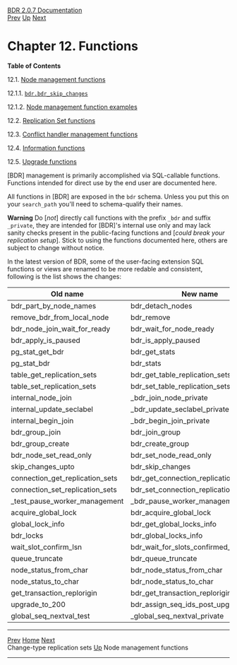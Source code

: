   [BDR 2.0.7 Documentation](README.md)                                                                                          
  [Prev](replication-sets-changetype.md "Change-type replication sets")   [Up](manual.md)        [Next](functions-node-mgmt.md "Node management functions")  


# Chapter 12. Functions

**Table of Contents**

12.1. [Node management functions](functions-node-mgmt.md)

12.1.1.
[`bdr.bdr_skip_changes`](functions-node-mgmt.md#FUNCTION-BDR-SKIP-CHANGES)

12.1.2. [Node management function
examples](functions-node-mgmt.md#FUNCTIONS-NODE-MGMT-EXAMPLES)

12.2. [Replication Set functions](functions-replication-sets.md)

12.3. [Conflict handler management
functions](functions-conflict-handlers.md)

12.4. [Information functions](functions-information.md)

12.5. [Upgrade functions](functions-upgrade.md)

[BDR] management is primarily accomplished via
SQL-callable functions. Functions intended for direct use by the end
user are documented here.

All functions in [BDR] are exposed in the `bdr`
schema. Unless you put this on your `search_path` you\'ll need
to schema-qualify their names.

  **Warning**
  Do [*not*] directly call functions with the prefix `_bdr` and suffix `_private`, they are intended for [BDR]\'s internal use only and may lack sanity checks present in the public-facing functions and [*could break your replication setup*]. Stick to using the functions documented here, others are subject to change without notice.

In the latest version of BDR, some of the user-facing extension SQL functions or views are renamed to be more redable and consistent, following is the list shows the changes:

| Old name                        | New name                               |
|---------------------------------|----------------------------------------|
| bdr_part_by_node_names          | bdr_detach_nodes                       |
| remove_bdr_from_local_node      | bdr_remove                             |
| bdr_node_join_wait_for_ready    | bdr_wait_for_node_ready                |
| bdr_apply_is_paused             | bdr_is_apply_paused                    |
| pg_stat_get_bdr                 | bdr_get_stats                          |
| pg_stat_bdr                     | bdr_stats                              |
| table_get_replication_sets      | bdr_get_table_replication_sets         |
| table_set_replication_sets      | bdr_set_table_replication_sets         |
| internal_node_join              | _bdr_join_node_private                 |
| internal_update_seclabel        | _bdr_update_seclabel_private           |
| internal_begin_join             | _bdr_begin_join_private                |
| bdr_group_join                  | bdr_join_group                         |
| bdr_group_create                | bdr_create_group                       |
| bdr_node_set_read_only          | bdr_set_node_read_only                 |
| skip_changes_upto               | bdr_skip_changes                       |
| connection_get_replication_sets | bdr_get_connection_replication_sets    |
| connection_set_replication_sets | bdr_set_connection_replication_sets    |
| _test_pause_worker_management   | _bdr_pause_worker_management_private   |
| acquire_global_lock             | bdr_acquire_global_lock                |
| global_lock_info                | bdr_get_global_locks_info              |
| bdr_locks                       | bdr_global_locks_info              |
| wait_slot_confirm_lsn           | bdr_wait_for_slots_confirmed_flush_lsn |
| queue_truncate                  | bdr_queue_truncate                     |
| node_status_from_char           | bdr_node_status_from_char              |
| node_status_to_char             | bdr_node_status_to_char                |
| get_transaction_replorigin      | bdr_get_transaction_replorigin         |
| upgrade_to_200                  | bdr_assign_seq_ids_post_upgrade        |
| global_seq_nextval_test         | _global_seq_nextval_private            |

  --------------------------------------------------------- ----------------------------------- -------------------------------------------------
  [Prev](replication-sets-changetype.md)    [Home](README.md)    [Next](functions-node-mgmt.md)  
  Change-type replication sets                               [Up](manual.md)                           Node management functions
  --------------------------------------------------------- ----------------------------------- -------------------------------------------------

